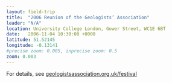 ```yaml
---
layout: field-trip
title:  "2006 Reunion of the Geologists’ Association"
leader: "N/A"
location: University College London, Gower Street, WC1E 6BT
date:   2006-11-04 10:30:00 +0000
latitude: 51.52145
longitude: -0.13141
#precise zoom: 0.005, inprecise zoom: 0.5
zoom: 0.003
---
```

For details, see <a href="https://geologistsassociation.org.uk/festival/">geologistsassociation.org.uk/festival</a>
